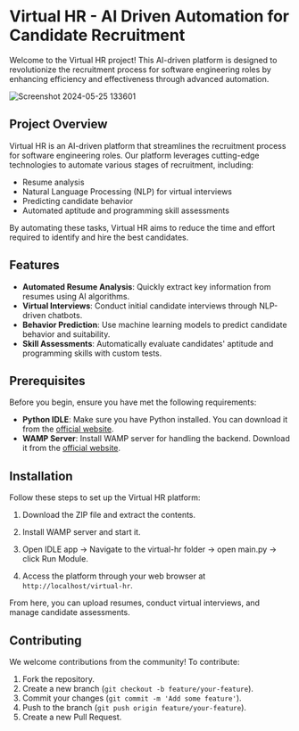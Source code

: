 # Virtual HR - AI Driven Automation for Candidate Recruitment

Welcome to the Virtual HR project! This AI-driven platform is designed to revolutionize the recruitment process for software engineering roles by enhancing efficiency and effectiveness through advanced automation.

![Screenshot 2024-05-25 133601](https://github.com/parkavi2905/Virtual_HR-AI-Driven-Automation-for-Candidate-Recruitment/assets/133233046/bd1e8ba3-cdcf-4277-8a7c-f0895ebd7d24)


## Project Overview

Virtual HR is an AI-driven platform that streamlines the recruitment process for software engineering roles. Our platform leverages cutting-edge technologies to automate various stages of recruitment, including:

- Resume analysis
- Natural Language Processing (NLP) for virtual interviews
- Predicting candidate behavior
- Automated aptitude and programming skill assessments

By automating these tasks, Virtual HR aims to reduce the time and effort required to identify and hire the best candidates.

## Features

- **Automated Resume Analysis**: Quickly extract key information from resumes using AI algorithms.
- **Virtual Interviews**: Conduct initial candidate interviews through NLP-driven chatbots.
- **Behavior Prediction**: Use machine learning models to predict candidate behavior and suitability.
- **Skill Assessments**: Automatically evaluate candidates' aptitude and programming skills with custom tests.

## Prerequisites

Before you begin, ensure you have met the following requirements:

- **Python IDLE**: Make sure you have Python installed. You can download it from the [official website](https://www.python.org/).
- **WAMP Server**: Install WAMP server for handling the backend. Download it from the [official website](http://www.wampserver.com/en/).

## Installation

Follow these steps to set up the Virtual HR platform:

1. Download the ZIP file and extract the contents.

2. Install WAMP server and start it.

3. Open IDLE app -> Navigate to the virtual-hr folder -> open main.py -> click Run Module.

4. Access the platform through your web browser at `http://localhost/virtual-hr`.

From here, you can upload resumes, conduct virtual interviews, and manage candidate assessments.

## Contributing

We welcome contributions from the community! To contribute:

1. Fork the repository.
2. Create a new branch (`git checkout -b feature/your-feature`).
3. Commit your changes (`git commit -m 'Add some feature'`).
4. Push to the branch (`git push origin feature/your-feature`).
5. Create a new Pull Request.
